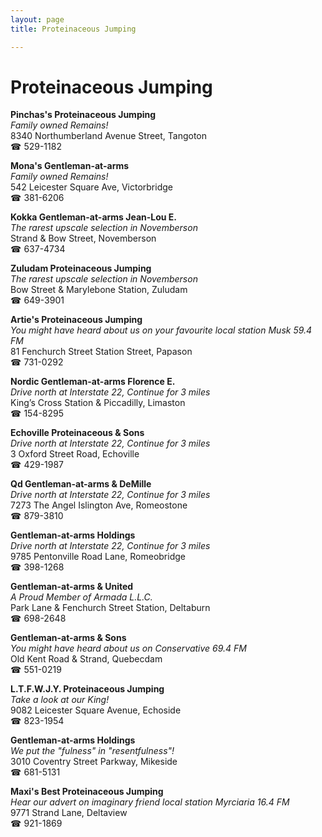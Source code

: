 ```yaml
---
layout: page 
title: Proteinaceous Jumping

---
```



# Proteinaceous Jumping


 **Pinchas's Proteinaceous Jumping**  
_Family owned Remains!_  
8340 Northumberland Avenue Street, Tangoton  
☎ 529-1182

**Mona's Gentleman-at-arms**  
_Family owned Remains!_  
542 Leicester Square Ave, Victorbridge  
☎ 381-6206

**Kokka Gentleman-at-arms Jean-Lou E.**  
_The rarest upscale selection in Novemberson_  
Strand & Bow Street, Novemberson  
☎ 637-4734

**Zuludam Proteinaceous Jumping**  
_The rarest upscale selection in Novemberson_  
Bow Street & Marylebone Station, Zuludam  
☎ 649-3901

**Artie's Proteinaceous Jumping**  
_You might have heard about us on your favourite local station Musk 59.4 FM_  
81 Fenchurch Street Station Street, Papason  
☎ 731-0292

**Nordic Gentleman-at-arms Florence E.**  
_Drive north at Interstate 22, Continue for 3 miles_  
King’s Cross Station & Piccadilly, Limaston  
☎ 154-8295

**Echoville Proteinaceous & Sons**  
_Drive north at Interstate 22, Continue for 3 miles_  
3 Oxford Street Road, Echoville  
☎ 429-1987

**Qd Gentleman-at-arms & DeMille**  
_Drive north at Interstate 22, Continue for 3 miles_  
7273 The Angel Islington Ave, Romeostone  
☎ 879-3810

**Gentleman-at-arms Holdings**  
_Drive north at Interstate 22, Continue for 3 miles_  
9785 Pentonville Road Lane, Romeobridge  
☎ 398-1268

**Gentleman-at-arms & United**  
_A Proud Member of Armada L.L.C._  
Park Lane & Fenchurch Street Station, Deltaburn  
☎ 698-2648

**Gentleman-at-arms & Sons**  
_You might have heard about us on Conservative 69.4 FM_  
Old Kent Road & Strand, Quebecdam  
☎ 551-0219

**L.T.F.W.J.Y. Proteinaceous Jumping**  
_Take a look at our King!_  
9082 Leicester Square Avenue, Echoside  
☎ 823-1954

**Gentleman-at-arms Holdings**  
_We put the "fulness" in "resentfulness"!_  
3010 Coventry Street Parkway, Mikeside  
☎ 681-5131

**Maxi's Best Proteinaceous Jumping**  
_Hear our advert on imaginary friend local station Myrciaria 16.4 FM_  
9771 Strand Lane, Deltaview  
☎ 921-1869


